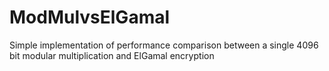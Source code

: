 # ModMulvsElGamal
Simple implementation of performance comparison between a single 4096 bit modular multiplication and ElGamal encryption
